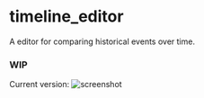 # timeline_editor

A editor for comparing historical events over time.

### WIP
Current version: 
![screenshot](https://github.com/NobodyForNothing/timeline-editor/assets/82763757/36d07731-40c7-4f35-b220-9d0744d9a8b4)
